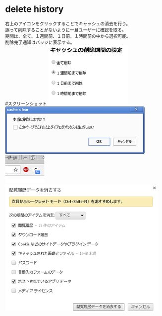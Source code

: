 # delete history
右上のアイコンをクリックすることでキャッシュの消去を行う。  
誤って削除することがないように一旦ユーザーに確認を取る。  
期間は、全て、１週間前、１日前、１時間前の中から選択可能。  
削除完了通知はバッジに表示する。  
#スクリーンショット
![スクショ01](https://github.com/donatu3/chrome_extensions/blob/master/13_deletecache/ss/01.png)
![スクショ02](https://github.com/donatu3/chrome_extensions/blob/master/13_deletecache/ss/02.png)
![スクショ03](https://github.com/donatu3/chrome_extensions/blob/master/13_deletecache/ss/03.png)
![スクショ04](https://github.com/donatu3/chrome_extensions/blob/master/13_deletecache/ss/04.png)